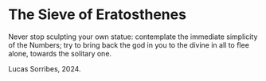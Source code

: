 # The Sieve of Eratosthenes

Never stop sculpting your own statue: 
contemplate the immediate simplicity of the Numbers; 
try to bring back the god in you 
to the divine in all
to flee alone, towards the solitary one. 

Lucas Sorribes, 2024.
